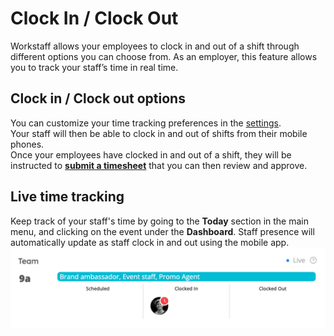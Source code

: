 # Clock In / Clock Out

Workstaff allows your employees to clock in and out of a shift through different options you can choose from.
As an employer, this feature allows you to track your staff’s time in real time. 


## Clock in / Clock out options  
You can customize your time tracking preferences in the [settings](../customize/clockin_preferences.md).   
Your staff will then be able to clock in and out of shifts from their mobile phones.  
Once your employees have clocked in and out of a shift, they will be instructed to **[submit a timesheet](submissions.md)** that you can then review and approve. 

## Live time tracking 
Keep track of your staff's time by going to the **Today** section in the main menu, and clicking on the event under the **Dashboard**. Staff presence will automatically update as staff clock in and out using the mobile app. 
![img.png](img.png)



